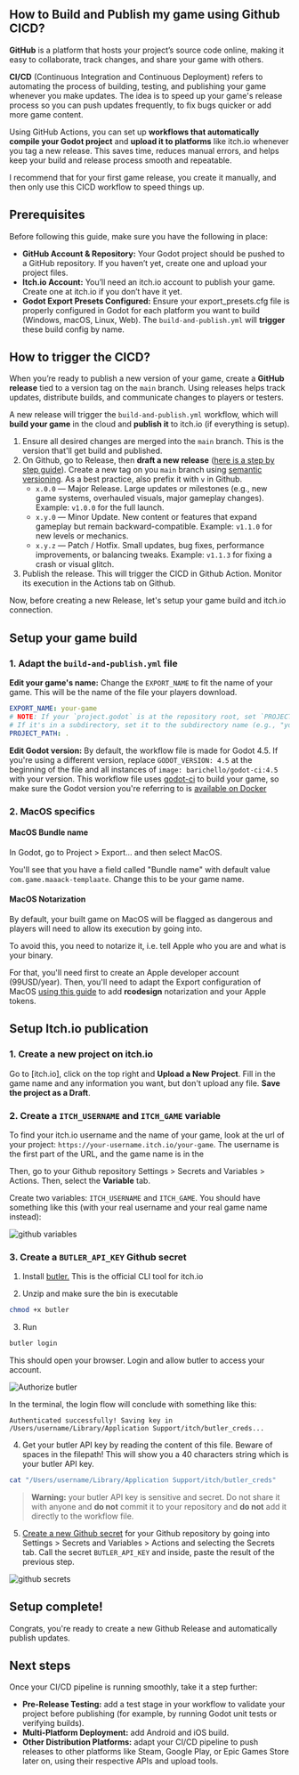 ## How to Build and Publish my game using Github CICD?

**GitHub** is a platform that hosts your project’s source code online, making it easy to collaborate, track changes, and share your game with others.

**CI/CD** (Continuous Integration and Continuous Deployment) refers to automating the process of building, testing, and publishing your game whenever you make updates. The idea is to speed up your game's release process so you can push updates frequently, to fix bugs quicker or add more game content.

Using GitHub Actions, you can set up **workflows that automatically compile your Godot project** and **upload it to platforms** like itch.io whenever you tag a new release. This saves time, reduces manual errors, and helps keep your build and release process smooth and repeatable.

I recommend that for your first game release, you create it manually, and then only use this CICD workflow to speed things up.

## Prerequisites

Before following this guide, make sure you have the following in place:

- **GitHub Account & Repository:** Your Godot project should be pushed to a GitHub repository. If you haven’t yet, create one and upload your project files.
- **Itch.io Account:** You’ll need an itch.io account to publish your game. Create one at itch.io if you don’t have it yet.
- **Godot Export Presets Configured:** Ensure your export_presets.cfg file is properly configured in Godot for each platform you want to build (Windows, macOS, Linux, Web). The `build-and-publish.yml` will **trigger** these build config by name.

## How to trigger the CICD?

When you’re ready to publish a new version of your game, create a **GitHub release** tied to a version tag on the `main` branch. Using releases helps track updates, distribute builds, and communicate changes to players or testers.

A new release will trigger the `build-and-publish.yml` workflow, which will **build your game** in the cloud and **publish it** to itch.io (if everything is setup).

1. Ensure all desired changes are merged into the `main` branch. This is the version that'll get build and published.
2. On Github, go to Release, then **draft a new release** ([here is a step by step guide](https://docs.github.com/en/repositories/releasing-projects-on-github/managing-releases-in-a-repository#creating-a-release)). Create a new tag on you `main` branch using [semantic versioning](https://semver.org/). As a best practice, also prefix it with `v` in Github.
   - `x.0.0` — Major Release. Large updates or milestones (e.g., new game systems, overhauled visuals, major gameplay changes). Example: `v1.0.0` for the full launch.
   - `x.y.0` — Minor Update. New content or features that expand gameplay but remain backward-compatible. Example: `v1.1.0` for new levels or mechanics.
   - `x.y.z` — Patch / Hotfix. Small updates, bug fixes, performance improvements, or balancing tweaks. Example: `v1.1.3` for fixing a crash or visual glitch.
3. Publish the release. This will trigger the CICD in Github Action. Monitor its execution in the Actions tab on Github.

Now, before creating a new Release, let's setup your game build and itch.io connection.

## Setup your game build

### 1. Adapt the `build-and-publish.yml` file

**Edit your game's name:** Change the `EXPORT_NAME` to fit the name of your game. This will be the name of the file your players download.

```yml
EXPORT_NAME: your-game
# NOTE: If your `project.godot` is at the repository root, set `PROJECT_PATH` to "."
# If it's in a subdirectory, set it to the subdirectory name (e.g., "your-game")
PROJECT_PATH: .
```

**Edit Godot version:** By default, the workflow file is made for Godot 4.5. If you're using a different version, replace `GODOT_VERSION: 4.5` at the beginning of the file and all instances of `image: barichello/godot-ci:4.5` with your version. This workflow file uses [godot-ci](https://github.com/abarichello/godot-ci?tab=readme-ov-file) to build your game, so make sure the Godot version you're referring to is [available on Docker](https://hub.docker.com/r/barichello/godot-ci/tags)

### 2. MacOS specifics

#### MacOS Bundle name

In Godot, go to Project > Export... and then select MacOS.

You'll see that you have a field called "Bundle name" with default value `com.game.maaack-templaate`. Change this to be your game name.

#### MacOS Notarization

By default, your built game on MacOS will be flagged as dangerous and players will need to allow its execution by going into.

To avoid this, you need to notarize it, i.e. tell Apple who you are and what is your binary.

For that, you'll need first to create an Apple developer account (99USD/year). Then, you'll need to adapt the Export configuration of MacOS [using this guide](https://docs.godotengine.org/en/latest/tutorials/export/exporting_for_macos.html#if-you-have-an-apple-developer-id-certificate-and-exporting-from-linux-or-windows) to add **rcodesign** notarization and your Apple tokens.

## Setup Itch.io publication

### 1. Create a new project on itch.io

Go to [itch.io], click on the top right and **Upload a New Project**. Fill in the game name and any information you want, but don't upload any file. **Save the project as a Draft**.

### 2. Create a `ITCH_USERNAME` and `ITCH_GAME` variable

To find your itch.io username and the name of your game, look at the url of your project: `https://your-username.itch.io/your-game`. The username is the first part of the URL, and the game name is in the

Then, go to your Github repository Settings > Secrets and Variables > Actions. Then, select the **Variable** tab.

Create two variables: `ITCH_USERNAME` and `ITCH_GAME`. You should have something like this (with your real username and your real game name instead):

![github variables](./github-variables.png)

### 3. Create a `BUTLER_API_KEY` Github secret

1. Install [butler.](https://itch.io/docs/butler/installing.html) This is the official CLI tool for itch.io

2. Unzip and make sure the bin is executable

```bash
chmod +x butler
```

3. Run

```bash
butler login
```

This should open your browser. Login and allow butler to access your account.

![Authorize butler](./authorize_butler.png)

In the terminal, the login flow will conclude with something like this:

```
Authenticated successfully! Saving key in /Users/username/Library/Application Support/itch/butler_creds...
```

4. Get your butler API key by reading the content of this file. Beware of spaces in the filepath! This will show you a 40 characters string which is your butler API key.

```bash
cat "/Users/username/Library/Application Support/itch/butler_creds"
```

> **Warning:** your butler API key is sensitive and secret. Do not share it with anyone and **do not** commit it to your repository and **do not** add it directly to the workflow file.

5. [Create a new Github secret](https://docs.github.com/en/actions/how-tos/write-workflows/choose-what-workflows-do/use-secrets) for your Github repository by going into Settings > Secrets and Variables > Actions and selecting the Secrets tab. Call the secret `BUTLER_API_KEY` and inside, paste the result of the previous step.

![github secrets](./github-secrets.png)

## Setup complete!

Congrats, you're ready to create a new Github Release and automatically publish updates.

## Next steps

Once your CI/CD pipeline is running smoothly, take it a step further:

- **Pre-Release Testing:** add a test stage in your workflow to validate your project before publishing (for example, by running Godot unit tests or verifying builds).
- **Multi-Platform Deployment:** add Android and iOS build.
- **Other Distribution Platforms:** adapt your CI/CD pipeline to push releases to other platforms like Steam, Google Play, or Epic Games Store later on, using their respective APIs and upload tools.

